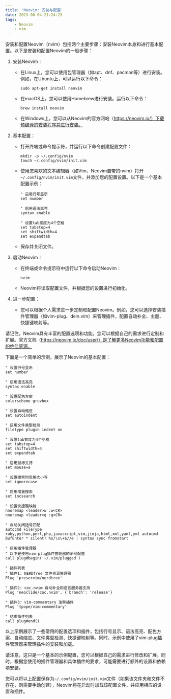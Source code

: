 ```yaml
---
title: 'Neovim: 安装与配置'
date: 2023-06-04 21:24:23
tags:
    - Neovim
    - vim
---
```

安装和配置Neovim（nvim）包括两个主要步骤：安装Neovim本身和进行基本配置。以下是安装和配置Neovim的一般步骤：

1. 安装Neovim：
   - 在Linux上，您可以使用包管理器（如apt、dnf、pacman等）进行安装。例如，在Ubuntu上，可以运行以下命令：
     ```
     sudo apt-get install neovim
     ```
   - 在macOS上，您可以使用Homebrew进行安装。运行以下命令：
     ```
     brew install neovim
     ```
   - 在Windows上，您可以从Neovim的官方网站（https://neovim.io/）下载预编译的安装程序并进行安装。

2. 基本配置：
   - 打开终端或命令提示符，并运行以下命令创建配置文件：
     ```
     mkdir -p ~/.config/nvim
     touch ~/.config/nvim/init.vim
     ```
   - 使用您喜欢的文本编辑器（如Vim、Neovim自带的nvim）打开`~/.config/nvim/init.vim`文件，并添加您的配置设置。以下是一个基本配置示例：
     ```vim
     " 启用行号显示
     set number

     " 启用语法高亮
     syntax enable

     " 设置tab宽度为4个空格
     set tabstop=4
     set shiftwidth=4
     set expandtab
     ```
   - 保存并关闭文件。

3. 启动Neovim：
   - 在终端或命令提示符中运行以下命令启动Neovim：
     ```
     nvim
     ```
   - Neovim将读取配置文件，并根据您的设置进行初始化。

4. 进一步配置：
   - 您可以根据个人需求进一步定制和配置Neovim。例如，您可以选择安装插件管理器（如vim-plug、dein.vim）来管理插件，配置自动补全、主题、快捷键映射等。

请记住，Neovim具有丰富的配置选项和功能，您可以根据自己的需求进行定制和扩展。官方文档（https://neovim.io/doc/user/）是了解更多Neovim功能和配置的绝佳资源。


下面是一个简单的示例，展示了Neovim的基本配置：

```vim
" 设置行号显示
set number

" 启用语法高亮
syntax enable

" 设置配色方案
colorscheme gruvbox

" 设置自动缩进
set autoindent

" 启用文件类型检测
filetype plugin indent on

" 设置tab宽度为4个空格
set tabstop=4
set shiftwidth=4
set expandtab

" 启用鼠标支持
set mouse=a

" 设置搜索时忽略大小写
set ignorecase

" 启用增量搜索
set incsearch

" 设置快捷键映射
nnoremap <leader>w :w<CR>
nnoremap <leader>q :q<CR>

" 自动关闭括号匹配
autocmd FileType ruby,python,perl,php,javascript,vim,jinja,html,xml,yaml,yml autocmd BufEnter * silent! %s/\s\+$//e | syntax sync fromstart

" 启用插件管理器
" 以下是使用vim-plug插件管理器的示例配置
call plug#begin('~/.vim/plugged')

" 插件列表
" 插件1: NERDTree 文件资源管理器
Plug 'preservim/nerdtree'

" 插件2: coc.nvim 自动补全和语言服务器支持
Plug 'neoclide/coc.nvim', {'branch': 'release'}

" 插件3: vim-commentary 注释插件
Plug 'tpope/vim-commentary'

" 结束插件列表
call plug#end()
```

以上示例展示了一些常用的配置选项和插件，包括行号显示、语法高亮、配色方案、自动缩进、文件类型检测、快捷键映射等。同时，示例中使用了vim-plug插件管理器来管理插件的安装和加载。

请注意，这只是一个基本的示例配置，您可以根据自己的需求进行修改和扩展。同时，根据您使用的插件管理器和具体插件的要求，可能需要进行额外的设置和依赖项安装。

您可以将以上配置保存为`~/.config/nvim/init.vim`文件（如果该文件夹和文件不存在，则需要手动创建），Neovim将在启动时加载该配置文件，并应用相应的设置和插件。

